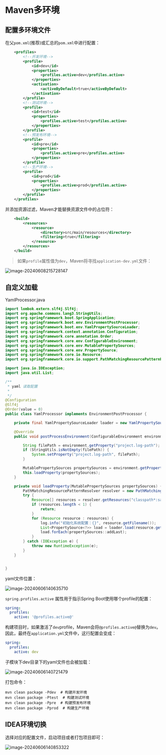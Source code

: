 # Maven多环境

## 配置多环境文件

在父`pom.xml`(推荐)或汇总的`pom.xml`中进行配置：

```xml
    <profiles>
        <!--开发环境-->
        <profile>
            <id>dev</id>
            <properties>
                <profiles.active>dev</profiles.active>
            </properties>
            <activation>
                <activeByDefault>true</activeByDefault>
            </activation>
        </profile>
        <!--测试环境-->
        <profile>
            <id>test</id>
            <properties>
                <profiles.active>test</profiles.active>
            </properties>
        </profile>
        <!--预发布环境-->
        <profile>
            <id>pre</id>
            <properties>
                <profiles.active>pre</profiles.active>
            </properties>
        </profile>
        <!--生产环境-->
        <profile>
            <id>prod</id>
            <properties>
                <profiles.active>prod</profiles.active>
            </properties>
        </profile>
    </profiles>
```

并添加资源过滤，Maven才能替换资源文件中的占位符：

```xml
    <build>
        <resources>
            <resource>
                <directory>src/main/resources</directory>
                <filtering>true</filtering>
            </resource>
        </resources>
    </build>
```

> 如果`profile`属性值为`dev`，Maven将寻找`application-dev.yml`文件：

![image-20240608215728147](img/Maven多环境/image-20240608215728147.png)

## 自定义加载

YamlProcessor.java

```java
import lombok.extern.slf4j.Slf4j;
import org.apache.commons.lang3.StringUtils;
import org.springframework.boot.SpringApplication;
import org.springframework.boot.env.EnvironmentPostProcessor;
import org.springframework.boot.env.YamlPropertySourceLoader;
import org.springframework.context.annotation.Configuration;
import org.springframework.core.annotation.Order;
import org.springframework.core.env.ConfigurableEnvironment;
import org.springframework.core.env.MutablePropertySources;
import org.springframework.core.env.PropertySource;
import org.springframework.core.io.Resource;
import org.springframework.core.io.support.PathMatchingResourcePatternResolver;

import java.io.IOException;
import java.util.List;

/**
 * yaml 读取配置
 *
 */
@Configuration
@Slf4j
@Order(value = 0)
public class YamlProcessor implements EnvironmentPostProcessor {

    private final YamlPropertySourceLoader loader = new YamlPropertySourceLoader();

    @Override
    public void postProcessEnvironment(ConfigurableEnvironment environment, SpringApplication application) {

        String filePath = environment.getProperty("project.log-path");
        if (StringUtils.isNotEmpty(filePath)) {
            System.setProperty("project.log-path", filePath);
        }

        MutablePropertySources propertySources = environment.getPropertySources();
        this.loadProperty(propertySources);
    }

    private void loadProperty(MutablePropertySources propertySources) {
        PathMatchingResourcePatternResolver resolver = new PathMatchingResourcePatternResolver();
        try {
            Resource[] resources = resolver.getResources("classpath*:sa-*.yaml");
            if (resources.length < 1) {
                return;
            }
            for (Resource resource : resources) {
                log.info("初始化系统配置：{}", resource.getFilename());
                List<PropertySource<?>> load = loader.load(resource.getFilename(), resource);
                load.forEach(propertySources::addLast);
            }
        } catch (IOException e) {
            throw new RuntimeException(e);
        }
    }


}
```

yaml文件位置：

![image-20240606140635710](img/Maven多环境/image-20240606140635710.png)

`spring.profiles.active` 属性用于指示Spring Boot使用哪个profile的配置：

```yaml
spring:
  profiles:
    active: '@profiles.active@'
```

构建项目时，如果激活了`dev`profile，Maven会将`@profiles.active@`替换为`dev`。因此，最终在`application.yml`文件中，这行配置会变成：

```yaml
spring:
  profiles:
    active: dev
```

子模块下dev目录下的yaml文件也会被加载：

![image-20240606140721479](img/Maven多环境/image-20240606140721479.png)

打包命令：

```
mvn clean package -Pdev  # 构建开发环境
mvn clean package -Ptest  # 构建测试环境
mvn clean package -Ppre  # 构建预发布环境
mvn clean package -Pprod  # 构建生产环境
```

## IDEA环境切换

选择对应的配置文件，启动项目或者打包项目即可：

![image-20240606140853322](img/Maven多环境/image-20240606140853322.png)
